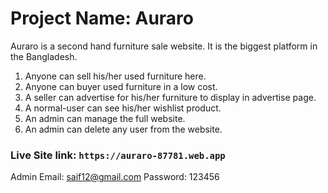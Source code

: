 # Project Name: Auraro

Auraro is a second hand furniture sale website. It is the biggest platform in the Bangladesh.
1. Anyone can sell his/her used furniture here. 
2. Anyone can buyer used furniture in a low cost. 
3. A seller can advertise for his/her furniture to display in advertise page.
4. A normal-user can see his/her wishlist product.
5. An admin can manage the full website.
6. An admin can delete any user from the website.

### Live Site link: `https://auraro-87781.web.app`

Admin
Email: saif12@gmail.com
Password: 123456
